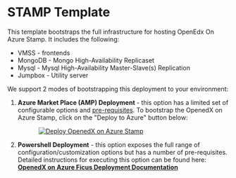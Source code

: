# STAMP Template

This template bootstraps the full infrastructure for hosting OpenEdx On Azure Stamp. It includes the following:
* VMSS - frontends
* MongoDB - Mongo High-Availability Replicaset 
* Mysql - Mysql High-Availability Master-Slave(s) Replication
* Jumpbox - Utility server

We support 2 modes of bootstrapping this deployment to your environment:

1. **Azure Market Place (AMP) Deployment** - this option has a limited set of configurable options and [pre-requisites](http://aka.ms/openedxonazureampdeploymentprerequisites "AMP deployment pre-requisites"). To bootstrap the OpenedX on Azure Stamp, click on the "Deploy to Azure" button below: 

&nbsp;&nbsp;&nbsp;&nbsp;&nbsp;&nbsp;&nbsp;&nbsp;&nbsp;&nbsp;&nbsp;&nbsp;&nbsp;&nbsp;&nbsp;&nbsp;&nbsp;&nbsp;[![Deploy OpenedX on Azure Stamp](http://azuredeploy.net/deploybutton.png)](https://portal.azure.com/#create/Microsoft.Template/uri/https%3a%2f%2fraw.githubusercontent.com%2fMicrosoft%2foxa-tools%2foxa%2fmaster.fic.eltonc.stampv2amp%2ftemplates%2fstamp%2fstamp-v2-amp.json)

2. **Powershell Deployment**  - this option exposes the full range of configuration/customization options but has a number of pre-requisites. Detailed instructions for executing this option can be found here: **[OpenedX on Azure Ficus Deployment Documentation](http://aka.ms/openedxonazuredeploymentdocument "OpenedX on Azure Ficus Deployment Documentation")**